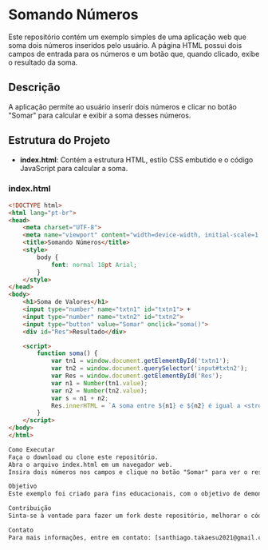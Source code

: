 # Somando Números

Este repositório contém um exemplo simples de uma aplicação web que soma dois números inseridos pelo usuário. A página HTML possui dois campos de entrada para os números e um botão que, quando clicado, exibe o resultado da soma.

## Descrição

A aplicação permite ao usuário inserir dois números e clicar no botão "Somar" para calcular e exibir a soma desses números.

## Estrutura do Projeto

- **index.html**: Contém a estrutura HTML, estilo CSS embutido e o código JavaScript para calcular a soma.

### index.html

```html
<!DOCTYPE html>
<html lang="pt-br">
<head>
    <meta charset="UTF-8">
    <meta name="viewport" content="width=device-width, initial-scale=1.0">
    <title>Somando Números</title>
    <style>
        body {
            font: normal 18pt Arial;
        }
    </style>
</head>
<body>
    <h1>Soma de Valores</h1>
    <input type="number" name="txtn1" id="txtn1"> +
    <input type="number" name="txtn2" id="txtn2">
    <input type="button" value="Somar" onclick="soma()">
    <div id="Res">Resultado</div>

    <script>
        function soma() {
            var tn1 = window.document.getElementById('txtn1');
            var tn2 = window.document.querySelector('input#txtn2');
            var Res = window.document.getElementById('Res');
            var n1 = Number(tn1.value);
            var n2 = Number(tn2.value);
            var s = n1 + n2;
            Res.innerHTML = `A soma entre ${n1} e ${n2} é igual a <strong>${s}</strong>`;
        }
    </script>
</body>
</html>

Como Executar
Faça o download ou clone este repositório.
Abra o arquivo index.html em um navegador web.
Insira dois números nos campos e clique no botão "Somar" para ver o resultado exibido na página.

Objetivo
Este exemplo foi criado para fins educacionais, com o objetivo de demonstrar como manipular o DOM e realizar cálculos usando JavaScript.

Contribuição
Sinta-se à vontade para fazer um fork deste repositório, melhorar o código e enviar pull requests. Feedbacks e sugestões são bem-vindos!

Contato
Para mais informações, entre em contato: [santhiago.takaesu2021@gmail.com]